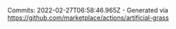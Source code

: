 Commits: 2022-02-27T06:58:46.965Z - Generated via https://github.com/marketplace/actions/artificial-grass
<br>
